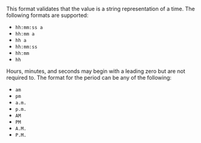 This format validates that the value is a string representation of a time. The following formats are supported:

* `hh:mm:ss a`
* `hh:mm a`
* `hh a`
* `hh:mm:ss`
* `hh:mm`
* `hh`

Hours, minutes, and seconds may begin with a leading zero but are not required to. The format for the period can be any of the following:

* `am`
* `pm`
* `a.m.`
* `p.m.`
* `AM`
* `PM`
* `A.M.`
* `P.M.`
